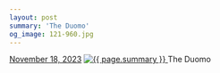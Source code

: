 ```yaml
---
layout: post
summary: 'The Duomo'
og_image: 121-960.jpg
---
```


<p>
  <time>
    <a href="/121">November 18, 2023</a>
  </time>
  <a href="/121">
    <img src="{{ site.assets_url }}/121-480.jpg" srcset="{{ site.assets_url }}/121-240.jpg 240w, {{ site.assets_url }}/121-480.jpg 480w, {{ site.assets_url }}/121-720.jpg 720w, {{ site.assets_url }}/121-960.jpg 960w" sizes="(min-width: 700px) 50vw, calc(100vw - 2rem)" alt="{{ page.summary }}" />
  </a>
  <span>The Duomo</span>
</p>
